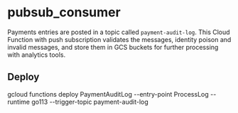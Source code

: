 # pubsub_consumer
Payments entries are posted in a topic called `payment-audit-log`.
This Cloud Function with push subscription validates the messages, identity poison and invalid messages, and store them in GCS buckets for further processing with analytics tools.

## Deploy
gcloud functions deploy PaymentAuditLog --entry-point ProcessLog --runtime go113 --trigger-topic payment-audit-log
